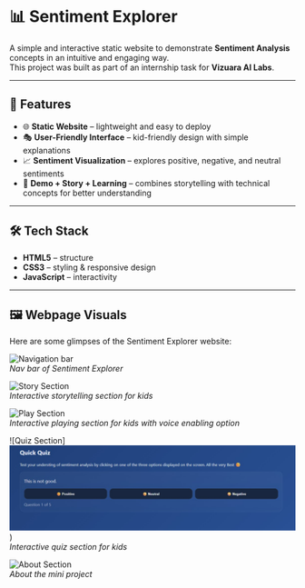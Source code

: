 # 📊 Sentiment Explorer  

A simple and interactive static website to demonstrate **Sentiment Analysis** concepts in an intuitive and engaging way.  
This project was built as part of an internship task for **Vizuara AI Labs**.  

---

## 🚀 Features  

- 🌐 **Static Website** – lightweight and easy to deploy  
- 🎭 **User-Friendly Interface** – kid-friendly design with simple explanations  
- 📈 **Sentiment Visualization** – explores positive, negative, and neutral sentiments  
- 📝 **Demo + Story + Learning** – combines storytelling with technical concepts for better understanding  

---

## 🛠️ Tech Stack  

- **HTML5** – structure  
- **CSS3** – styling & responsive design  
- **JavaScript** – interactivity  

---

## 🖼️ Webpage Visuals  

Here are some glimpses of the Sentiment Explorer website:  

![Navigation bar](<img src="webpage ss1.jpg" alt="Nav Bar" width="600">)  
*Nav bar of Sentiment Explorer*  

![Story Section](<img src="webpage ss2.jpg" alt="Quiz Section" width="600">)  
*Interactive storytelling section for kids*  

![Play Section](<img src="webpage ss3.jpg" alt="Play Section" width="600">)  
*Interactive playing section for kids with voice enabling option*  

![Quiz Section]<img src="webpage ss4.jpg" alt="Quiz section" width="600">)  
*Interactive quiz section for kids*  

![About Section](<img src="webpage ss5.jpg" alt="About section" width="600">)  
*About the mini project*  


